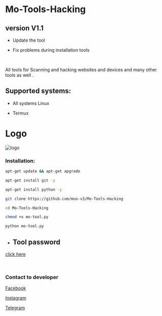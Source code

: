 # Mo-Tools-Hacking

<h2>version V1.1</h2>

  * Update the tool 

  * Fix problems during installation tools
 
<br> 

 All tools for Scanning and hacking websites and devices and many other tools as well .

<h2>Supported systems: </h2>

  * All systems Linux

  * Termux

# Logo

![logo](https://a.top4top.io/p_2370r5jnn0.jpg)

<h3> Installation: </h3>

```bash
apt-get update && apt-get apgrade
```
```bash
apt-get install git -y
```
```bash
apt-get install python -y
```
```bash
git clone https://github.com/moo-v3/Mo-Tools-Hacking
```
```bash
cd Mo-Tools-Hacking
```
```bash
chmod +x mo-tool.py
```
```bash
python mo-tool.py
```

  * <h2>Tool password</h2>
  [click here](http://linkjust.com/gHxQlf537eFsPeWa6iER)

<br>
<h3>Contact to developer </h3>

[Facebook](https://facebook.com/moo.v3)

[Instagram](https://instagram.com/moo.v3)

[Telegram](https://t.me/moo_v3)
